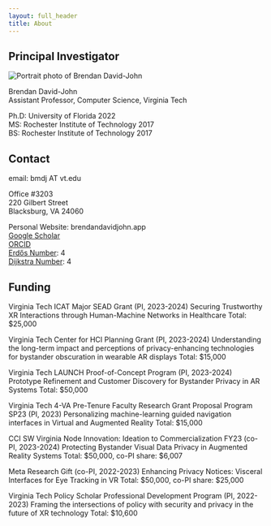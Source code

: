 ```yaml
---
layout: full_header
title: About
---
```


## Principal Investigator



![Portrait photo of Brendan David-John]({{root_url}}/assets/images/people/brendan.jpg)

Brendan David-John\
Assistant Professor, Computer Science, Virginia Tech

Ph.D: University of Florida 2022\
MS: Rochester Institute of Technology 2017\
BS: Rochester Institute of Technology 2017

## Contact
email: bmdj AT vt.edu

Office #3203\
220 Gilbert Street\
Blacksburg, VA 24060

Personal Website: brendandavidjohn.app\
[Google Scholar](https://scholar.google.com/citations?user=YFxRRDUAAAAJ&hl=en)\
[ORCID](https://orcid.org/0000-0003-3292-1130)\
[Erdős Number](https://www.csauthors.net/distance/brendan-david-john/paul-erdos): 4\
[Dijkstra Number](https://www.csauthors.net/distance/brendan-david-john/paul-erdos): 4


## Funding
Virginia Tech ICAT Major SEAD Grant (PI, 2023-2024)
Securing Trustworthy XR Interactions through Human-Machine Networks in Healthcare
Total: $25,000

Virginia Tech Center for HCI Planning Grant (PI, 2023-2024)
Understanding the long-term impact and perceptions of privacy-enhancing technologies for bystander obscuration in wearable AR displays
Total: $15,000

Virginia Tech LAUNCH Proof-of-Concept Program (PI, 2023-2024)
Prototype Refinement and Customer Discovery for Bystander Privacy in AR Systems
Total: $50,000

Virginia Tech 4-VA Pre-Tenure Faculty Research Grant Proposal Program SP23 (PI, 2023)
Personalizing machine-learning guided navigation interfaces in Virtual and Augmented Reality
Total: $15,000

CCI SW Virginia Node Innovation: Ideation to Commercialization FY23 (co-PI, 2023-2024)
Protecting Bystander Visual Data Privacy in Augmented Reality Systems
Total: $50,000, co-PI share: $6,007

Meta Research Gift (co-PI, 2022-2023)
Enhancing Privacy Notices: Visceral Interfaces for Eye Tracking in VR
Total: $50,000, co-PI share: $25,000

Virginia Tech Policy Scholar Professional Development Program (PI, 2022-2023)
Framing the intersections of policy with security and privacy in the future of XR technology
Total: $10,600